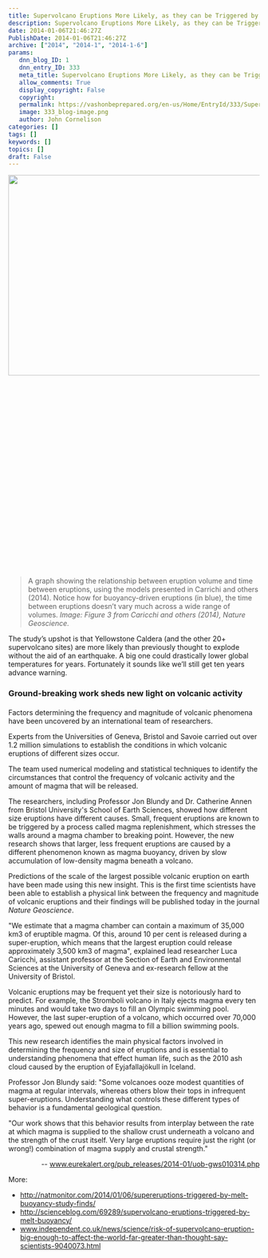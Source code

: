 ```yaml
---
title: Supervolcano Eruptions More Likely, as they can be Triggered by Melt Buoyancy
description: Supervolcano Eruptions More Likely, as they can be Triggered by Melt Buoyancy
date: 2014-01-06T21:46:27Z
PublishDate: 2014-01-06T21:46:27Z
archive: ["2014", "2014-1", "2014-1-6"]
params:
   dnn_blog_ID: 1
   dnn_entry_ID: 333
   meta_title: Supervolcano Eruptions More Likely, as they can be Triggered by Melt Buoyancy
   allow_comments: True
   display_copyright: False
   copyright: 
   permalink: https://vashonbeprepared.org/en-us/Home/EntryId/333/Supervolcano-Eruptions-More-Likely-as-they-can-be-Triggered-by-Melt-Buoyancy
   image: 333_blog-image.png
   author: John Cornelison
categories: []
tags: []
keywords: []
topics: []
draft: False
---
```


<p><a href="http://www.wired.com/wiredscience/2014/01/when-it-comes-to-giant-eruptions-buoyancy-is-the-key/caricchifig3/"><img title="CaricchiFig3" style="float: right; display: inline" alt="" src="http://www.wired.com/images_blogs/wiredscience/2014/01/CaricchiFig3.jpg" width="666" align="right" height="402" /></a></p>  <p>&#160;</p>  <p>&#160;</p>  <p>&#160;</p>  <p>&#160;</p>  <p>&#160;</p>  <p>&#160;</p>  <p>&#160;</p>  <p>&#160;</p>  <p>&#160;</p>  <p>&#160;</p>  <p>&#160;</p>  <p>&#160;</p>  <p>&#160;</p>  <blockquote>   <p>A graph showing the relationship between eruption volume and time between eruptions, using the models presented in Carrichi and others (2014). Notice how for buoyancy-driven eruptions (in blue), the time between eruptions doesn’t vary much across a wide range of volumes. <em>Image: Figure 3 from Caricchi and others (2014), Nature Geoscience.</em></p> </blockquote>  <p>The study’s upshot is that Yellowstone Caldera (and the other 20+ supervolcano sites) are more likely than previously thought to explode without the aid of an earthquake. A big one could drastically lower global temperatures for years. Fortunately it sounds like we’ll still get ten years advance warning.</p>  <h3>Ground-breaking work sheds new light on volcanic activity</h3>  <h4></h4>  <p>Factors determining the frequency and magnitude of volcanic phenomena have been uncovered by an international team of researchers.</p>  <p>Experts from the Universities of Geneva, Bristol and Savoie carried out over 1.2 million simulations to establish the conditions in which volcanic eruptions of different sizes occur. </p>  <p>The team used numerical modeling and statistical techniques to identify the circumstances that control the frequency of volcanic activity and the amount of magma that will be released.</p>  <p>The researchers, including Professor Jon Blundy and Dr. Catherine Annen from Bristol University's School of Earth Sciences, showed how different size eruptions have different causes. Small, frequent eruptions are known to be triggered by a process called magma replenishment, which stresses the walls around a magma chamber to breaking point. However, the new research shows that larger, less frequent eruptions are caused by a different phenomenon known as magma buoyancy, driven by slow accumulation of low-density magma beneath a volcano.</p>  <p>Predictions of the scale of the largest possible volcanic eruption on earth have been made using this new insight. This is the first time scientists have been able to establish a physical link between the frequency and magnitude of volcanic eruptions and their findings will be published today in the journal <i>Nature Geoscience</i>.</p>  <p>&quot;We estimate that a magma chamber can contain a maximum of 35,000 km3 of eruptible magma. Of this, around 10 per cent is released during a super-eruption, which means that the largest eruption could release approximately 3,500 km3 of magma&quot;, explained lead researcher Luca Caricchi, assistant professor at the Section of Earth and Environmental Sciences at the University of Geneva and ex-research fellow at the University of Bristol.</p>  <p>Volcanic eruptions may be frequent yet their size is notoriously hard to predict. For example, the Stromboli volcano in Italy ejects magma every ten minutes and would take two days to fill an Olympic swimming pool. However, the last super-eruption of a volcano, which occurred over 70,000 years ago, spewed out enough magma to fill a billion swimming pools. </p>  <p>This new research identifies the main physical factors involved in determining the frequency and size of eruptions and is essential to understanding phenomena that effect human life, such as the 2010 ash cloud caused by the eruption of Eyjafallajökull in Iceland. </p>  <p>Professor Jon Blundy said: &quot;Some volcanoes ooze modest quantities of magma at regular intervals, whereas others blow their tops in infrequent super-eruptions. Understanding what controls these different types of behavior is a fundamental geological question. </p>  <p>&quot;Our work shows that this behavior results from interplay between the rate at which magma is supplied to the shallow crust underneath a volcano and the strength of the crust itself. Very large eruptions require just the right (or wrong!) combination of magma supply and crustal strength.&quot;</p>  <p align="right">-- <a title="http://www.eurekalert.org/pub_releases/2014-01/uob-gws010314.php" href="http://www.eurekalert.org/pub_releases/2014-01/uob-gws010314.php">www.eurekalert.org/pub_releases/2014-01/uob-gws010314.php</a></p>  <p>More:</p>  <ul>   <li><a title="http://natmonitor.com/2014/01/06/supereruptions-triggered-by-melt-buoyancy-study-finds/" href="http://natmonitor.com/2014/01/06/supereruptions-triggered-by-melt-buoyancy-study-finds/">http://natmonitor.com/2014/01/06/supereruptions-triggered-by-melt-buoyancy-study-finds/</a></li>    <li><a title="http://scienceblog.com/69289/supervolcano-eruptions-triggered-by-melt-buoyancy/" href="http://scienceblog.com/69289/supervolcano-eruptions-triggered-by-melt-buoyancy/">http://scienceblog.com/69289/supervolcano-eruptions-triggered-by-melt-buoyancy/</a></li>    <li><a title="http://www.independent.co.uk/news/science/risk-of-supervolcano-eruption-big-enough-to-affect-the-world-far-greater-than-thought-say-scientists-9040073.html" href="http://www.independent.co.uk/news/science/risk-of-supervolcano-eruption-big-enough-to-affect-the-world-far-greater-than-thought-say-scientists-9040073.html">www.independent.co.uk/news/science/risk-of-supervolcano-eruption-big-enough-to-affect-the-world-far-greater-than-thought-say-scientists-9040073.html</a></li> </ul>
